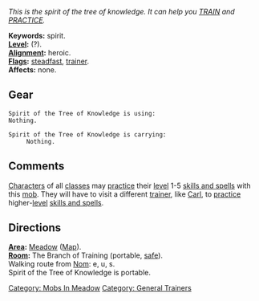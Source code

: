 *This is the spirit of the tree of knowledge. It can help you
[TRAIN](Train.md "wikilink") and [PRACTICE](Practice.md "wikilink").*

**Keywords:** spirit.  
**[Level](Level.md "wikilink"):** (?).  
**[Alignment](Alignment.md "wikilink"):** heroic.  
**[Flags](:Category:_Mob_Types.md "wikilink"):**
[steadfast](Sentinel_Mobs.md "wikilink"),
[trainer](:Category:_Trainers.md "wikilink").  
**Affects:** none.  

## Gear

`Spirit of the Tree of Knowledge is using:`  
`Nothing.`

`Spirit of the Tree of Knowledge is carrying:`  
`     Nothing.`

## Comments

[Characters](:Category:_Characters.md "wikilink") of all
[classes](:Category:_Classes.md "wikilink") may
[practice](Practice.md "wikilink") their [level](Level.md "wikilink")
1-5 [skills and spells](:Category:_Skills_And_Spells.md "wikilink") with
this [mob](:Category:_Mobs.md "wikilink"). They will have to visit a
different [trainer](:Category:_Trainers.md "wikilink"), like
[Carl](Carl.md "wikilink"), to [practice](Practice.md "wikilink")
higher-[level](Level.md "wikilink") [skills and
spells](:Category:_Skills_And_Spells.md "wikilink").

## Directions

**[Area](:Category:_Areas.md "wikilink"):**
[Meadow](:Category:_Meadow.md "wikilink")
([Map](Meadow_Map.md "wikilink")).  
**[Room](:Category:_Rooms.md "wikilink"):** The Branch of Training
(portable, [safe](Safe_Rooms.md "wikilink")).  
Walking route from [Nom](Nom.md "wikilink"): e, u, s.  
Spirit of the Tree of Knowledge is portable.  

[Category: Mobs In Meadow](Category:_Mobs_In_Meadow "wikilink")
[Category: General Trainers](Category:_General_Trainers "wikilink")
